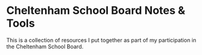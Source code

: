 # Cheltenham School Board Notes & Tools
This is a collection of resources I put together as part of my
participation in the Cheltenham School Board.
